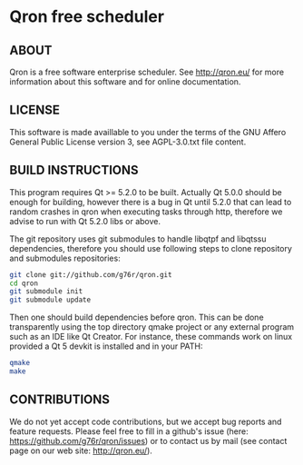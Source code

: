 Qron free scheduler
===================

ABOUT
-----

Qron is a free software enterprise scheduler.
See http://qron.eu/ for more information about this software and
for online documentation.

LICENSE
-------

This software is made availlable to you under the terms of the GNU Affero
General Public License version 3, see AGPL-3.0.txt file content.

BUILD INSTRUCTIONS
------------------

This program requires Qt >= 5.2.0 to be built.
Actually Qt 5.0.0 should be enough for building, however there is a bug in Qt
until 5.2.0 that can lead to random crashes in qron when executing tasks
through http, therefore we advise to run with Qt 5.2.0 libs or above.

The git repository uses git submodules to handle libqtpf and libqtssu
dependencies, therefore you should use following steps to clone repository
and submodules repositories:

``` bash
git clone git://github.com/g76r/qron.git
cd qron
git submodule init
git submodule update
```

Then one should build dependencies before qron.
This can be done transparently using the top directory qmake project or any
external program such as an IDE like Qt Creator.
For instance, these commands work on linux provided a Qt 5 devkit is installed
and in your PATH:

``` bash
qmake
make
```

CONTRIBUTIONS
-------------

We do not yet accept code contributions, but we accept bug reports and feature
requests. Please feel free to fill in a github's issue (here: https://github.com/g76r/qron/issues) or to contact us by mail (see contact page on our web site:
http://qron.eu/).


